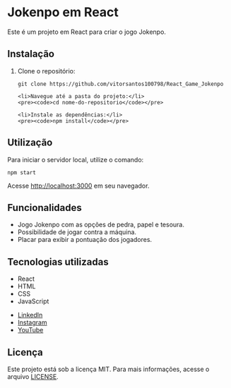 <!DOCTYPE html>
<html lang="pt-br">
<head>
  <meta charset="UTF-8">
</head>
<body>
  <h1>Jokenpo em React</h1>
  <p>Este é um projeto em React para criar o jogo Jokenpo.</p>

  <h2>Instalação</h2>
  <ol>
    <li>Clone o repositório:</li>
    <pre><code>git clone https://github.com/vitorsantos100798/React_Game_Jokenpo</code></pre>

    <li>Navegue até a pasta do projeto:</li>
    <pre><code>cd nome-do-repositorio</code></pre>

    <li>Instale as dependências:</li>
    <pre><code>npm install</code></pre>
  </ol>

  <h2>Utilização</h2>
  <p>Para iniciar o servidor local, utilize o comando:</p>
  <pre><code>npm start</code></pre>
  <p>Acesse <a href="http://localhost:3000">http://localhost:3000</a> em seu navegador.</p>

  <h2>Funcionalidades</h2>
  <ul>
    <li>Jogo Jokenpo com as opções de pedra, papel e tesoura.</li>
    <li>Possibilidade de jogar contra a máquina.</li>
    <li>Placar para exibir a pontuação dos jogadores.</li>
  </ul>

  <h2>Tecnologias utilizadas</h2>
  <ul>
    <li>React</li>
    <li>HTML</li>
    <li>CSS</li>
    <li>JavaScript</li>
  </ul>
  <ul>
  <li><a href="https://www.linkedin.com/in/vitor-santos-6b2727211/">LinkedIn</a></li>
  <li><a href="https://www.instagram.com/vitorsantosic/">Instagram</a></li>
  <li><a href="https://www.youtube.com/channel/UCuAgCSAOAWiI-mv_NzUerXg">YouTube</a></li>
</ul>

  <h2>Licença</h2>
  <p>Este projeto está sob a licença MIT. Para mais informações, acesse o arquivo <a href="LICENSE">LICENSE</a>.</p>
</body>
</html>

